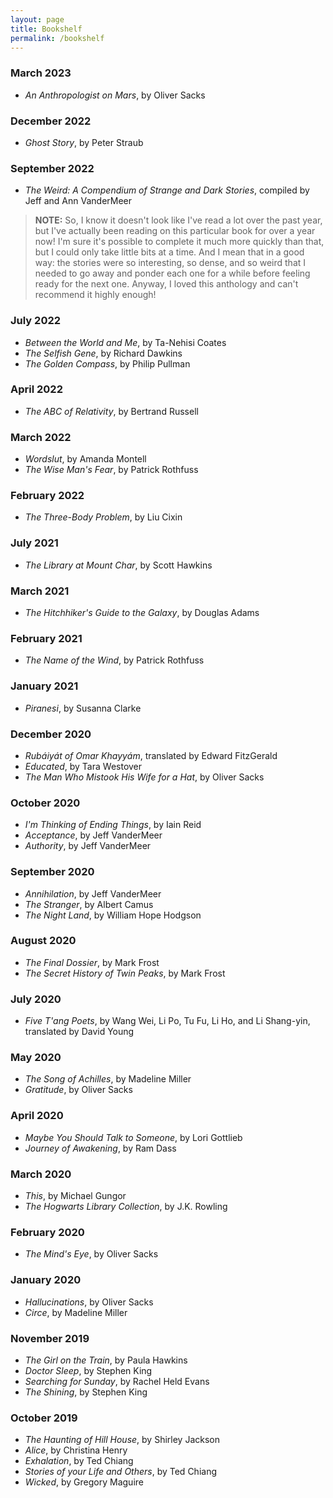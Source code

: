 ```yaml
---
layout: page
title: Bookshelf
permalink: /bookshelf
---
```


### March 2023

- _An Anthropologist on Mars_, by Oliver Sacks

### December 2022

- _Ghost Story_, by Peter Straub

### September 2022

- _The Weird: A Compendium of Strange and Dark Stories_, compiled by Jeff and Ann VanderMeer

> **NOTE:** So, I know it doesn't look like I've read a lot over the past year, but I've actually been reading on this particular book for over a year now! I'm sure it's possible to complete it much more quickly than that, but I could only take little bits at a time. And I mean that in a good way: the stories were so interesting, so dense, and so weird that I needed to go away and ponder each one for a while before feeling ready for the next one. Anyway, I loved this anthology and can't recommend it highly enough!

### July 2022

- _Between the World and Me_, by Ta-Nehisi Coates
- _The Selfish Gene_, by Richard Dawkins
- _The Golden Compass_, by Philip Pullman

### April 2022

- _The ABC of Relativity_, by Bertrand Russell

### March 2022

- _Wordslut_, by Amanda Montell
- _The Wise Man's Fear_, by Patrick Rothfuss

### February 2022

- _The Three-Body Problem_, by Liu Cixin

### July 2021

- _The Library at Mount Char_, by Scott Hawkins

### March 2021

- _The Hitchhiker's Guide to the Galaxy_, by Douglas Adams

### February 2021

- _The Name of the Wind_, by Patrick Rothfuss

### January 2021

- _Piranesi_, by Susanna Clarke

### December 2020

- _Rubáiyát of Omar Khayyám_, translated by Edward FitzGerald
- _Educated_, by Tara Westover
- _The Man Who Mistook His Wife for a Hat_, by Oliver Sacks

### October 2020

- _I'm Thinking of Ending Things_, by Iain Reid
- _Acceptance_, by Jeff VanderMeer
- _Authority_, by Jeff VanderMeer

### September 2020

- _Annihilation_, by Jeff VanderMeer
- _The Stranger_, by Albert Camus
- _The Night Land_, by William Hope Hodgson

### August 2020

- _The Final Dossier_, by Mark Frost
- _The Secret History of Twin Peaks_, by Mark Frost

### July 2020

- _Five T'ang Poets_, by Wang Wei, Li Po, Tu Fu, Li Ho, and Li Shang-yin, translated by David Young

### May 2020

- _The Song of Achilles_, by Madeline Miller
- _Gratitude_, by Oliver Sacks

### April 2020

- _Maybe You Should Talk to Someone_, by Lori Gottlieb
- _Journey of Awakening_, by Ram Dass

### March 2020

- _This_, by Michael Gungor
- _The Hogwarts Library Collection_, by J.K. Rowling

### February 2020

- _The Mind's Eye_, by Oliver Sacks

### January 2020

- _Hallucinations_, by Oliver Sacks
- _Circe_, by Madeline Miller

### November 2019

- _The Girl on the Train_, by Paula Hawkins
- _Doctor Sleep_, by Stephen King
- _Searching for Sunday_, by Rachel Held Evans
- _The Shining_, by Stephen King

### October 2019

- _The Haunting of Hill House_, by Shirley Jackson
- _Alice_, by Christina Henry
- _Exhalation_, by Ted Chiang
- _Stories of your Life and Others_, by Ted Chiang
- _Wicked_, by Gregory Maguire
